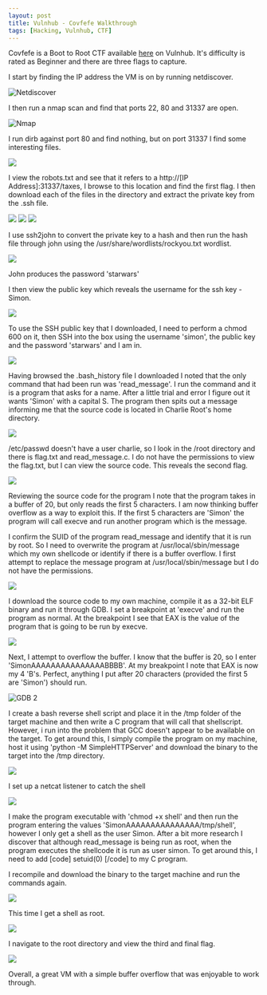 ```yaml
---
layout: post
title: Vulnhub - Covfefe Walkthrough
tags: [Hacking, Vulnhub, CTF]
---
```

Covfefe is a Boot to Root CTF available [here](https://www.vulnhub.com/entry/covfefe-1,199/) on Vulnhub. It's difficulty is rated as Beginner and there are three flags to capture.

I start by finding the IP address the VM is on by running netdiscover.

![Netdiscover](/img/covfefe/netdiscover.png)

I then run a nmap scan and find that ports 22, 80 and 31337 are open.

![Nmap](/img/covfefe/nmap.png)

I run dirb against port 80 and find nothing, but on port 31337 I find some interesting files. 

![](/img/covfefe/dirb.png)

I view the robots.txt and see that it refers to a http://[IP Address]:31337/taxes, I browse to this location and find the first flag. I then download each of the files in the directory and extract the private key from the .ssh file.

![](/img/covfefe/flag1.png)
![](/img/covfefe/downloadkey.png)
![](/img/covfefe/key.png)

I use ssh2john to convert the private key to a hash and then run the hash file through john using the /usr/share/wordlists/rockyou.txt wordlist.

![](/img/covfefe/crackpassword.png)

John produces the password 'starwars'

I then view the public key which reveals the username for the ssh key - Simon.

![](/img/covfefe/username.png)

To use the SSH public key that I downloaded, I need to perform a chmod 600 on it, then SSH into the box using the username 'simon', the public key and the password 'starwars' and I am in.

![](/img/covfefe/sshlogin.png)

Having browsed the .bash_history file I downloaded I noted that the only command that had been run was 'read_message'. I run the command and it is a program that asks for a name. After a little trial and error I figure out it wants 'Simon' with a capital S. The program then spits out a message informing me that the source code is located in Charlie Root's home directory. 

![](/img/covfefe/readmessage1.png)

/etc/passwd doesn't have a user charlie, so I look in the /root directory and there is flag.txt and read_message.c. I do not have the permissions to view the flag.txt, but I can view the source code. This reveals the second flag.

![](/img/covfefe/source.png)

Reviewing the source code for the program I note that the program takes in a buffer of 20, but only reads the first 5 characters. I am now thinking buffer overflow as a way to exploit this. If the first 5 characters are 'Simon' the program will call execve and run another program which is the message.

I confirm the SUID of the program read_message and identify that it is run by root. So I need to overwrite the program at /usr/local/sbin/message which my own shellcode or identify if there is a buffer overflow. I first attempt to replace the message program at /usr/local/sbin/message but I do not have the permissions.

![](/img/covfefe/suid.png)

I download the source code to my own machine, compile it as a 32-bit ELF binary and run it through GDB. I set a breakpoint at 'execve' and run the program as normal. At the breakpoint I see that EAX is the value of the program that is going to be run by execve. 

![](/img/covfefe/gdb1.png)

Next, I attempt to overflow the buffer. I know that the buffer is 20, so I enter 'SimonAAAAAAAAAAAAAAABBBB'. At my breakpoint I note that EAX is now my 4 'B's. Perfect, anything I put after 20 characters (provided the first 5 are 'Simon') should run. 

![GDB 2](/img/covfefe/gdb2.png)

I create a bash reverse shell script and place it in the /tmp folder of the target machine and then write a C program that will call that shellscript. However, i run into the problem that GCC doesn't appear to be available on the target. To get around this, I simply compile the program on my machine, host it using 'python -M SimpleHTTPServer' and download the binary to the target into the /tmp directory.

![](/img/covfefe/shell_c.png)

I set up a netcat listener to catch the shell

![](/img/covfefe/netcat.png)

I make the program executable with 'chmod +x shell' and then run the program entering the values 'SimonAAAAAAAAAAAAAAA/tmp/shell', however I only get a shell as the user Simon. After a bit more research I discover that although read_message is being run as root, when the program executes the shellcode it is run as user simon. To get around this, I need to add [code] setuid(0) [/code] to my C program.

I recompile and download the binary to the target machine and run the commands again.

![](/img/covfefe/shell_c_good.png)

This time I get a shell as root.

![](/img/covfefe/root.png)

I navigate to the root directory and view the third and final flag.

![](/img/covfefe/flag3.png)

Overall, a great VM with a simple buffer overflow that was enjoyable to work through.
